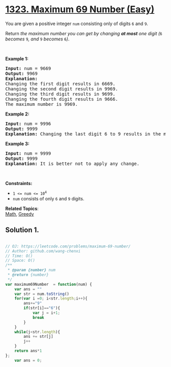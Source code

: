 # [1323. Maximum 69 Number (Easy)](https://leetcode.com/problems/maximum-69-number/)

<p>You are given a positive integer <code>num</code> consisting only of digits <code>6</code> and <code>9</code>.</p>

<p>Return <em>the maximum number you can get by changing <strong>at most</strong> one digit (</em><code>6</code><em> becomes </em><code>9</code><em>, and </em><code>9</code><em> becomes </em><code>6</code><em>)</em>.</p>

<p>&nbsp;</p>
<p><strong class="example">Example 1:</strong></p>

<pre><strong>Input:</strong> num = 9669
<strong>Output:</strong> 9969
<strong>Explanation:</strong> 
Changing the first digit results in 6669.
Changing the second digit results in 9969.
Changing the third digit results in 9699.
Changing the fourth digit results in 9666.
The maximum number is 9969.
</pre>

<p><strong class="example">Example 2:</strong></p>

<pre><strong>Input:</strong> num = 9996
<strong>Output:</strong> 9999
<strong>Explanation:</strong> Changing the last digit 6 to 9 results in the maximum number.
</pre>

<p><strong class="example">Example 3:</strong></p>

<pre><strong>Input:</strong> num = 9999
<strong>Output:</strong> 9999
<strong>Explanation:</strong> It is better not to apply any change.
</pre>

<p>&nbsp;</p>
<p><strong>Constraints:</strong></p>

<ul>
	<li><code>1 &lt;= num &lt;= 10<sup>4</sup></code></li>
	<li><code>num</code>&nbsp;consists of only <code>6</code> and <code>9</code> digits.</li>
</ul>


**Related Topics**:  
[Math](https://leetcode.com/tag/math/), [Greedy](https://leetcode.com/tag/greedy/)

## Solution 1.

```js

// OJ: https://leetcode.com/problems/maximum-69-number/
// Author: github.com/wang-chenxi
// Time: O()
// Space: O()
/**
 * @param {number} num
 * @return {number}
 */
var maximum69Number  = function(num) {
    var ans = ""
    var str = num.toString()
    for(var i =0; i<str.length;i++){
        ans+="9"
        if(str[i]=="6"){
            var j = i+1;
            break
        }
    }
    while(j<str.length){
        ans += str[j]
        j++
    }
    return ans*1
};
    var ans = 0;

```